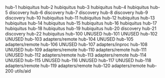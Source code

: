 hub-1   hubiquitus
hub-2   hubiquitus
hub-3   hubiquitus
hub-4   hubiquitus
hub-5   discovery
hub-6   discovery
hub-7   discovery
hub-8   discovery
hub-9   discovery
hub-10  hubiquitus
hub-11  hubiquitus
hub-12  hubiquitus
hub-13  hubiquitus
hub-14  hubiquitus
hub-15  hubiquitus
hub-16  hubiquitus
hub-17  hubiquitus
hub-18  hubiquitus
hub-19  hubiquitus
hub-20  discovery
hub-21  discovery
hub-22  hubiquitus
hub-100 UNUSED
hub-101 UNUSED
hub-102 UNUSED
hub-103 adapters/remote
hub-104 UNUSED
hub-105 adapters/remote
hub-106 UNUSED
hub-107 adapters/inproc
hub-108 UNUSED
hub-109 adapters/remote
hub-110 adapters/remote
hub-111 UNUSED
hub-112 adapters/remote
hub-113 adapters/remote
hub-114 UNUSED
hub-115 UNUSED
hub-116 UNUSED
hub-117 UNUSED
hub-118 adapters/remote
hub-119 adapters/remote
hub-120 adapters/remote
hub-200 utils/aid
